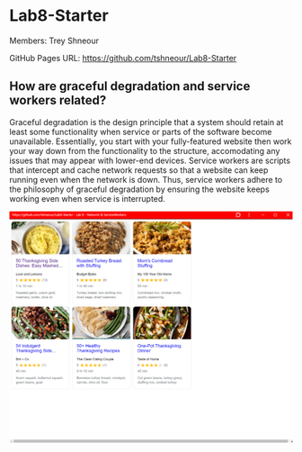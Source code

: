 # Lab8-Starter

Members: Trey Shneour

GitHub Pages URL: https://github.com/tshneour/Lab8-Starter

## How are graceful degradation and service workers related?
Graceful degradation is the design principle that a system should retain at least some functionality when service or parts of the software become unavailable. Essentially, you start with your fully-featured website then work your way down from the functionality to the structure, accomodating any issues that may appear with lower-end devices. Service workers are scripts that intercept and cache network requests so that a website can keep running even when the network is down. Thus, service workers adhere to the philosophy of graceful degradation by ensuring the website keeps working even when service is interrupted.

![pwa](image.png)